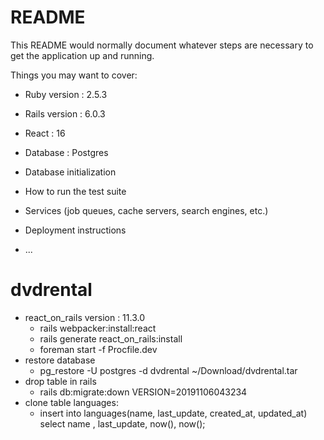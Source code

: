 # README

This README would normally document whatever steps are necessary to get the
application up and running.

Things you may want to cover:

* Ruby version : 2.5.3

* Rails version : 6.0.3

* React : 16

* Database : Postgres

* Database initialization

* How to run the test suite

* Services (job queues, cache servers, search engines, etc.)

* Deployment instructions

* ...
# dvdrental
* react_on_rails version : 11.3.0
  * rails webpacker:install:react
  * rails generate react_on_rails:install
  * foreman start -f Procfile.dev
* restore database
  * pg_restore -U postgres -d dvdrental ~/Download/dvdrental.tar
* drop table in rails
  * rails db:migrate:down VERSION=20191106043234
* clone table languages:
  * insert into languages(name, last_update, created_at, updated_at) select name , last_update, now(), now();
